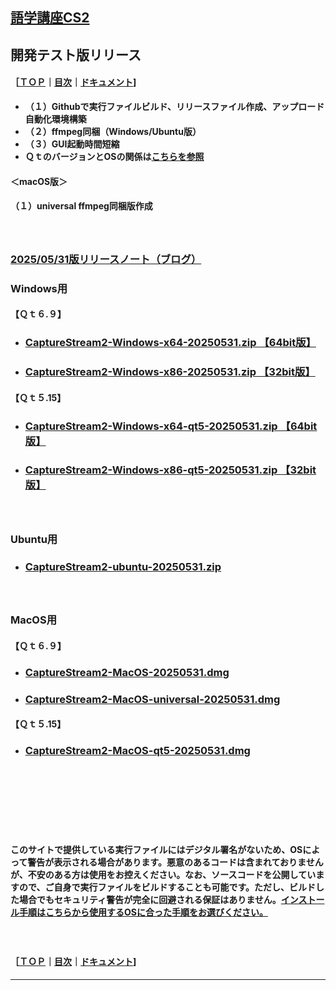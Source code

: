 ## [語学講座CS2](https://csreviser.github.io/CaptureStream2/) 
##  開発テスト版リリース　　
#### ［[ＴＯＰ](./)**｜**[目次](./#目次)**｜**[ドキュメント](./#ドキュメント-1)]


* **（１）Githubで実行ファイルビルド、リリースファイル作成、アップロード自動化環境構築**
* **（２）ffmpeg同梱（Windows/Ubuntu版）**   
* **（３）GUI起動時間短縮**
* **ＱｔのバージョンとOSの関係は[こちらを参照](./Qt_vs_OS)**
#### ＜macOS版＞
#### （１）universal ffmpeg同梱版作成

#### 　　　　　
### [2025/05/31版リリースノート（ブログ）](https://csreviser.github.io/CS2-blog/2025/05/31/)
### Windows用
#### 【Ｑｔ６.９】
* ### **[CaptureStream2-Windows-x64-20250531.zip 【64bit版】](https://github.com/CSReviser/cs2-builder/releases/download/20250531/CaptureStream2-Windows-x64-20250531.zip)**
* ### **[CaptureStream2-Windows-x86-20250531.zip 【32bit版】](https://github.com/CSReviser/cs2-builder/releases/download/20250531/CaptureStream2-Windows-x86-20250531.zip)**
                   
#### 【Ｑｔ５.15】
* ### **[CaptureStream2-Windows-x64-qt5-20250531.zip 【64bit版】](https://github.com/CSReviser/cs2-builder/releases/download/20250531/CaptureStream2-Windows-x64-qt5-20250531.zip)**
* ### **[CaptureStream2-Windows-x86-qt5-20250531.zip 【32bit版】](https://github.com/CSReviser/cs2-builder/releases/download/20250531/CaptureStream2-Windows-x86-qt5-20250531.zip)**
#### 　　　　　

### Ubuntu用
* ### **[CaptureStream2-ubuntu-20250531.zip](https://github.com/CSReviser/cs2-builder/releases/download/20250531/CaptureStream2-ubuntu-20250531.zip)**
#### 　　　　　


### MacOS用 
#### 【Ｑｔ６.９】
* ### **[CaptureStream2-MacOS-20250531.dmg](https://github.com/CSReviser/cs2-builder/releases/download/20250531/CaptureStream2-MacOS-20250531.dmg)**
* ### **[CaptureStream2-MacOS-universal-20250531.dmg](https://github.com/CSReviser/cs2-builder/releases/download/20250531/CaptureStream2-MacOS-universal-20250531.dmg)**
             
#### 【Ｑｔ５.15】
* ### **[CaptureStream2-MacOS-qt5-20250531.dmg](https://github.com/CSReviser/cs2-builder/releases/download/20250531/CaptureStream2-MacOS-qt5-20250531.dmg)**



#### 　　　　　
#### 　　　　　
#### 　　　　　
**このサイトで提供している実行ファイルにはデジタル署名がないため、OSによって警告が表示される場合があります。悪意のあるコードは含まれておりませんが、不安のある方は使用をお控えください。なお、ソースコードを公開していますので、ご自身で実行ファイルをビルドすることも可能です。ただし、ビルドした場合でもセキュリティ警告が完全に回避される保証はありません。[インストール手順はこちらから使用するOSに合った手順をお選びください。](./install)**      

#### 　　　　　
#### ［[ＴＯＰ](./)**｜**[目次](./#目次)**｜**[ドキュメント](./#ドキュメント-1)] 

*** 
 <link rel="shortcut icon" type="image/x-icon" href="https://avatars.githubusercontent.com/u/46049273?v=4">
 <meta name="twitter:image:src" content="https://avatars.githubusercontent.com/u/46049273?v=4">
